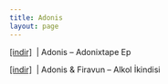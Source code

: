 ```yaml
---
title: Adonis
layout: page
---
```


<a href="https://cloud.mail.ru/public/3bb818416bed/Adonis%20-%20Adon%C4%B0xtape%20Ep" target="_blank">[indir]</a>   |   Adonis &#8211; Adonixtape Ep

<a href="https://cloud.mail.ru/public/c7312dda1e7c/Adonis%20vs%20Firavun%20-%20Alkol%20Ikindisi" target="_blank">[indir]</a>   |   Adonis & Firavun &#8211; Alkol İkindisi